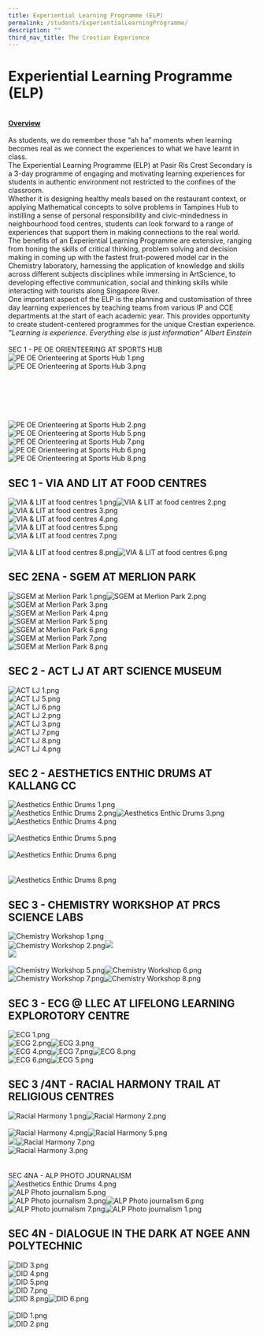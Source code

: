 ```yaml
---
title: Experiential Learning Programme (ELP)
permalink: /students/ExperientialLearningProgramme/
description: ""
third_nav_title: The Crestian Experience
---
```

<h1>Experiential Learning Programme (ELP)</h1>
<div><br /><strong><u>Overview<br /></u></strong><br />
<div>As students, we do remember those &ldquo;ah ha&rdquo; moments when learning becomes real as we connect the experiences to what we have learnt in class.</div>
<div>The Experiential Learning Programme (ELP) at Pasir Ris Crest Secondary is a 3-day programme of engaging and motivating learning experiences for students in authentic environment not restricted to the confines of the classroom.</div>
<div>Whether it is designing healthy meals based on the restaurant context, or applying Mathematical concepts to solve problems in Tampines Hub to instilling a sense of personal responsibility and civic-mindedness in neighbourhood food centres, students can look forward to a range of experiences that support them in making connections to the real world.</div>
<div>The benefits of an Experiential Learning Programme are extensive, ranging from honing the skills of critical thinking, problem solving and decision making in coming up with the fastest fruit-powered model car in the Chemistry laboratory, harnessing the application of knowledge and skills across different subjects disciplines while immersing in ArtScience, to developing effective communication, social and thinking skills while interacting with tourists along Singapore River.</div>
<div>One important aspect of the ELP is the planning and customisation of three day learning experiences by teaching teams from various IP and CCE departments at the start of each academic year. This provides opportunity to create student-centered programmes for the unique Crestian experience.</div>
<div><em>&ldquo;Learning is experience. Everything else is just information&rdquo; Albert Einstein</em></div>
<br />SEC 1 - PE OE ORIENTEERING AT SPORTS HUB<br /><img src="/images/PE OE Orienteering at Sports Hub 1.png" alt="PE OE Orienteering at Sports Hub 1.png" /><img src="/images/PE OE Orienteering at Sports Hub 3.png" alt="PE OE Orienteering at Sports Hub 3.png" /><br /><br /><br /><br /><br /><br /><br />
<div>
<div><img src="/images/PE OE Orienteering at Sports Hub 2.png" alt="PE OE Orienteering at Sports Hub 2.png" /> <img src="/images/PE OE Orienteering at Sports Hub 5.png" alt="PE OE Orienteering at Sports Hub 5.png" /><img src="/images/PE OE Orienteering at Sports Hub 7.png" alt="PE OE Orienteering at Sports Hub 7.png" /></div>
</div>
<div><img src="/images/PE OE Orienteering at Sports Hub 6.png" alt="PE OE Orienteering at Sports Hub 6.png" /></div>
<div>
<div><img src="/images/PE OE Orienteering at Sports Hub 8.png" alt="PE OE Orienteering at Sports Hub 8.png" /></div>
</div>
<div>
<h2>SEC 1 - VIA AND LIT AT FOOD CENTRES</h2>
</div>
<div><img src="/images/VIA &amp; LIT at food centres 1.png" alt="VIA &amp; LIT at food centres 1.png" /><img src="/images/VIA &amp; LIT at food centres 2.png" alt="VIA &amp; LIT at food centres 2.png" /></div>
<div><img src="/images/VIA &amp; LIT at food centres 3.png" alt="VIA &amp; LIT at food centres 3.png" /></div>
<div><img src="h/images/VIA &amp; LIT at food centres 4.png" alt="VIA &amp; LIT at food centres 4.png" /></div>
<div><img src="h/images/VIA &amp; LIT at food centres 5.png" alt="VIA &amp; LIT at food centres 5.png" /></div>
<div><img src="/images/VIA &amp; LIT at food centres 7.png" alt="VIA &amp; LIT at food centres 7.png" /></div>
<div><br /><img src="/images/VIA &amp; LIT at food centres 8.png" alt="VIA &amp; LIT at food centres 8.png" /><img src="/images/VIA &amp; LIT at food centres 6.png" alt="VIA &amp; LIT at food centres 6.png" /></div>
<div>
<h2>SEC 2ENA - SGEM AT MERLION PARK</h2>
</div>
<div><img src="/images/SGEM at Merlion Park 1.png" alt="SGEM at Merlion Park 1.png" /><img src="/images/SGEM at Merlion Park 2.png" alt="SGEM at Merlion Park 2.png" /></div>
<div><img src="/images/SGEM at Merlion Park 3.png" alt="SGEM at Merlion Park 3.png" /></div>
<div><img src="/images/SGEM at Merlion Park 4.png" alt="SGEM at Merlion Park 4.png" /></div>
<div><img src="/images/SGEM at Merlion Park 5.png" alt="SGEM at Merlion Park 5.png" /></div>
<div><img src="/images/SGEM at Merlion Park 6.png" alt="SGEM at Merlion Park 6.png" /></div>
<div><img src="/images/SGEM at Merlion Park 7.png" alt="SGEM at Merlion Park 7.png" /></div>
<div><img src="/images/SGEM at Merlion Park 8.png" alt="SGEM at Merlion Park 8.png" /></div>
<div>
<h2>SEC 2 - ACT LJ AT ART SCIENCE MUSEUM</h2>
</div>
<div><img src="/images/ACT LJ 1.png" alt="ACT LJ 1.png" /></div>
<div><img src="/images/ACT LJ 5.png" alt="ACT LJ 5.png" /></div>
<div><img src="/images/ACT LJ 6.png" alt="ACT LJ 6.png" /></div>
<div><img src="/images/ACT LJ 2.png" alt="ACT LJ 2.png" /></div>
<div><img src="/images/ACT LJ 3.png" alt="ACT LJ 3.png" /></div>
<div><img src="/images/ACT LJ 7.png" alt="ACT LJ 7.png" /></div>
<div><img src="/images/ACT LJ 8.png" alt="ACT LJ 8.png" /><br /><img src="/images/ACT LJ 4.png" alt="ACT LJ 4.png" /></div>
<div>
<h2>SEC 2 - AESTHETICS ENTHIC DRUMS AT KALLANG CC</h2>
</div>
<div><img src="/images/Aesthetics Enthic Drums 1.png" alt="Aesthetics Enthic Drums 1.png" /></div>
<div><img src="/images/Aesthetics Enthic Drums 2.png" alt="Aesthetics Enthic Drums 2.png" /><img src="/images/Aesthetics Enthic Drums 3.png" alt="Aesthetics Enthic Drums 3.png" /></div>
<div><img src="/images/Aesthetics Enthic Drums 4.png" alt="Aesthetics Enthic Drums 4.png" /></div>
<div><br /><img src="/images/Aesthetics Enthic Drums 5.png" alt="Aesthetics Enthic Drums 5.png" /></div>
<div><br /><img src="/images/Aesthetics Enthic Drums 6.png" alt="Aesthetics Enthic Drums 6.png" /><br /><br /><br /><img src="/images/Aesthetics Enthic Drums 8.png" alt="Aesthetics Enthic Drums 8.png" /></div>
<div>
<h2>SEC 3 - CHEMISTRY WORKSHOP AT PRCS SCIENCE LABS</h2>
</div>
<div><img src="/images/Chemistry Workshop 1.png" alt="Chemistry Workshop 1.png" /></div>
<div><img src="/images/Chemistry Workshop 2.png" alt="Chemistry Workshop 2.png" /><img src="/images/Chemistry Workshop 3.png alt=" /></div>
<div><img src="/images/Chemistry Workshop 4.png alt=" /></div>
<div><br /><img src="/images/Chemistry Workshop 5.png" alt="Chemistry Workshop 5.png" /><img src="/images/Chemistry Workshop 6.png" alt="Chemistry Workshop 6.png" /></div>
<div><img src="/images/Chemistry Workshop 7.png" alt="Chemistry Workshop 7.png" /><img src="/images/Chemistry Workshop 8.png" alt="Chemistry Workshop 8.png" /></div>
<div>
<h2>SEC 3 - ECG @ LLEC AT LIFELONG LEARNING EXPLOROTORY CENTRE</h2>
</div>
<div><img src="/images/ECG 1.png" alt="ECG 1.png" /></div>
<div><img src="/images/ECG 2.png" alt="ECG 2.png" /><img src="/images/ECG 3.png" alt="ECG 3.png" /></div>
<div><img src="/images/ECG 4.png" alt="ECG 4.png" /><img src="/images/ECG 7.png" alt="ECG 7.png" /><img src="/images/ECG 8.png" alt="ECG 8.png" /></div>
<div><img src="/images/ECG 6.png" alt="ECG 6.png" /><img src="/images/ECG 5.png" alt="ECG 5.png" /></div>
<div>
<h2>SEC 3 /4NT - RACIAL HARMONY TRAIL AT RELIGIOUS CENTRES</h2>
</div>
<div><img src="/images/Racial Harmony 1.png" alt="Racial Harmony 1.png" /><img src="/images/Racial Harmony 2.png" alt="Racial Harmony 2.png" /></div>
<div><br /><img src="/images/Racial Harmony 4.png" alt="Racial Harmony 4.png" /><img src="/images/Racial Harmony 5.png" alt="Racial Harmony 5.png" /></div>
<div><img src="/images/Racial Harmony 6.png alt=" /><img src="/images/Racial Harmony 7.png" alt="Racial Harmony 7.png" /></div>
<div><img src="/images/Racial Harmony 3.png" alt="Racial Harmony 3.png" /></div>
<div><br /><br /></div>
<div>SEC 4NA - ALP PHOTO JOURNALISM</div>
<div><img src="/images/Aesthetics Enthic Drums 4.png" alt="Aesthetics Enthic Drums 4.png" /></div>
<div><img src="/images/ALP Photo journalism 5.png" alt="ALP Photo journalism 5.png" /></div>
<div><img src="/images/ALP Photo journalism 3.png" alt="ALP Photo journalism 3.png" /><img src="/images/ALP Photo journalism 6.png" alt="ALP Photo journalism 6.png" /></div>
<div><img src="/images/ALP Photo journalism 7.png" alt="ALP Photo journalism 7.png" /><img src="/images/ALP Photo journalism 1.png" alt="ALP Photo journalism 1.png" /></div>
<div>
<h2>SEC 4N - DIALOGUE IN THE DARK AT NGEE ANN POLYTECHNIC</h2>
</div>
<div><img src="/images/DID 3.png" alt="DID 3.png" /></div>
<div><img src="/images/DID 4.png" alt="DID 4.png" /></div>
<div><img src="/images/DID 5.png" alt="DID 5.png" /></div>
<div><img src="/images/DID 7.png" alt="DID 7.png" /></div>
<div><img src="/images/DID 8.png" alt="DID 8.png" /><img src="/images/DID 6.png" alt="DID 6.png" /></div>
<div><br /><img src="/images/DID 1.png" alt="DID 1.png" /><br /><img src="/images/DID 2.png" alt="DID 2.png" /></div>
</div>